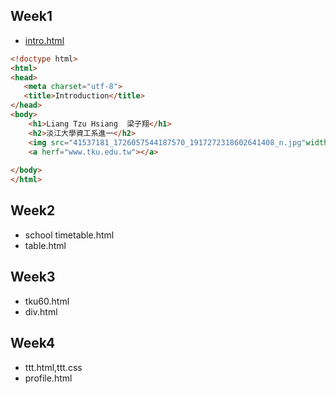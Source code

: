 ## Week1
   * [intro.html](http://127.0.0.1:1167/w01/intro.html)
````html
<!doctype html>
<html>
<head>
   <meta charset="utf-8">
   <title>Introduction</title>
</head>
<body>
    <h1>Liang Tzu Hsiang  梁子翔</h1>
    <h2>淡江大學資工系進一</h2>
    <img src="41537181_1726057544187570_1917272318602641408_n.jpg"width="400">
    <a herf="www.tku.edu.tw"></a>
    
</body>
</html> 
````
## Week2
* school timetable.html
* table.html
## Week3
   * tku60.html
   * div.html
## Week4
   * ttt.html,ttt.css
   * profile.html
<!--stackedit_data:
eyJoaXN0b3J5IjpbOTM5NTI4ODg4LC0xNDU5ODczMzM1LDE2NT
AzMDgxODFdfQ==
-->